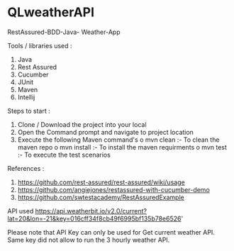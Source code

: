 # QLweatherAPI


RestAssured-BDD-Java- Weather-App

Tools / libraries used :
1.    Java
2.    Rest Assured
3.    Cucumber
4.    JUnit
5.    Maven
6.    Intellij

Steps to start :
1.    Clone / Download the project into your local
2.    Open the Command prompt and navigate to project location
3.    Execute the following Maven command's
      o    mvn clean :- To clean the maven repo
      o    mvn install :- To install the maven requirments
      o    mvn test :- To execute the test scenarios



References :
1.    https://github.com/rest-assured/rest-assured/wiki/usage
2.    https://github.com/angiejones/restassured-with-cucumber-demo
3.    https://github.com/swtestacademy/RestAssuredExample

API used
https://api.weatherbit.io/v2.0/current?lat=20&lon=-21&key=016cff34f8cb49f6995bf135b78e6526'


Please note that API Key can only be used for Get current weather API. Same key did not allow to run the 3 hourly weather API.  
